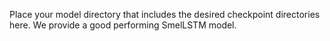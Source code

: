 Place your model directory that includes the desired checkpoint directories here.
We provide a good performing SmelLSTM model.
